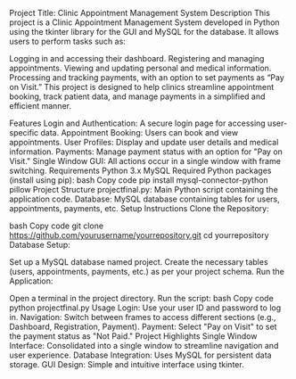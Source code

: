 Project Title: Clinic Appointment Management System
Description
This project is a Clinic Appointment Management System developed in Python using the tkinter library for the GUI and MySQL for the database. It allows users to perform tasks such as:

Logging in and accessing their dashboard.
Registering and managing appointments.
Viewing and updating personal and medical information.
Processing and tracking payments, with an option to set payments as “Pay on Visit.”
This project is designed to help clinics streamline appointment booking, track patient data, and manage payments in a simplified and efficient manner.

Features
Login and Authentication: A secure login page for accessing user-specific data.
Appointment Booking: Users can book and view appointments.
User Profiles: Display and update user details and medical information.
Payments: Manage payment status with an option for "Pay on Visit."
Single Window GUI: All actions occur in a single window with frame switching.
Requirements
Python 3.x
MySQL
Required Python packages (install using pip):
bash
Copy code
pip install mysql-connector-python pillow
Project Structure
projectfinal.py: Main Python script containing the application code.
Database: MySQL database containing tables for users, appointments, payments, etc.
Setup Instructions
Clone the Repository:

bash
Copy code
git clone https://github.com/yourusername/yourrepository.git
cd yourrepository
Database Setup:

Set up a MySQL database named project.
Create the necessary tables (users, appointments, payments, etc.) as per your project schema.
Run the Application:

Open a terminal in the project directory.
Run the script:
bash
Copy code
python projectfinal.py
Usage
Login: Use your user ID and password to log in.
Navigation: Switch between frames to access different sections (e.g., Dashboard, Registration, Payment).
Payment: Select "Pay on Visit" to set the payment status as "Not Paid."
Project Highlights
Single Window Interface: Consolidated into a single window to streamline navigation and user experience.
Database Integration: Uses MySQL for persistent data storage.
GUI Design: Simple and intuitive interface using tkinter.
